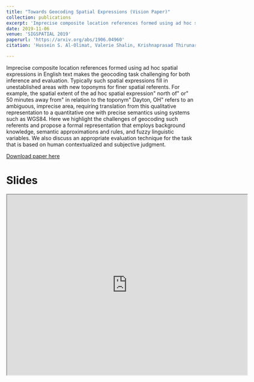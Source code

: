 ```yaml
---
title: "Towards Geocoding Spatial Expressions (Vision Paper)"
collection: publications
excerpt: 'Imprecise composite location references formed using ad hoc spatial expressions in English text makes the geocoding task challenging for both inference and evaluation. Typically such spatial expressions fill in unestablished areas with new toponyms for finer spatial referents. For example, the spatial extent of the ad hoc spatial expression" north of" or" 50 minutes away from" in relation to the toponym" Dayton, OH" refers to an ambiguous, imprecise area, requiring translation from this qualitative representation to a quantitative one with precise semantics using systems such as WGS84. Here we highlight the challenges of geocoding such referents and propose a formal representation that employs background knowledge, semantic approximations and rules, and fuzzy linguistic variables. We also discuss an appropriate evaluation technique for the task that is based on human contextualized and subjective judgment.'
date: 2019-11-06
venue: 'SIGSPATIAL 2019'
paperurl: 'https://arxiv.org/abs/1906.04960'
citation: 'Hussein S. Al-Olimat, Valerie Shalin, Krishnaprasad Thirunarayan, and Joy Prakash Sain. 2019. Towards Geocoding Spatial Expressions (vision paper). In Proceedings of the 27th ACM SIGSPATIAL International Conference on Advances in Geographic Information Systems (SIGSPATIAL '19). ACM, New York, NY, USA. DOI: https://doi.org/10.1145/3347146.3359356'

---
```


Imprecise composite location references formed using ad hoc spatial expressions in English text makes the geocoding task challenging for both inference and evaluation. Typically such spatial expressions fill in unestablished areas with new toponyms for finer spatial referents. For example, the spatial extent of the ad hoc spatial expression" north of" or" 50 minutes away from" in relation to the toponym" Dayton, OH" refers to an ambiguous, imprecise area, requiring translation from this qualitative representation to a quantitative one with precise semantics using systems such as WGS84. Here we highlight the challenges of geocoding such referents and propose a formal representation that employs background knowledge, semantic approximations and rules, and fuzzy linguistic variables. We also discuss an appropriate evaluation technique for the task that is based on human contextualized and subjective judgment.

[Download paper here](https://arxiv.org/pdf/1906.04960.pdf)

# Slides

<iframe src="https://drive.google.com/file/d/1BJsV-qN_QxjednN78zVOoOU-N6pq8z1R/preview" width="640" height="480"></iframe>
